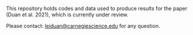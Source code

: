 This repository holds codes and data used to produce results for the paper (Duan et al. 2021), which is currently under review.

Please contact: leiduan@carnegiescience.edu for any question.
